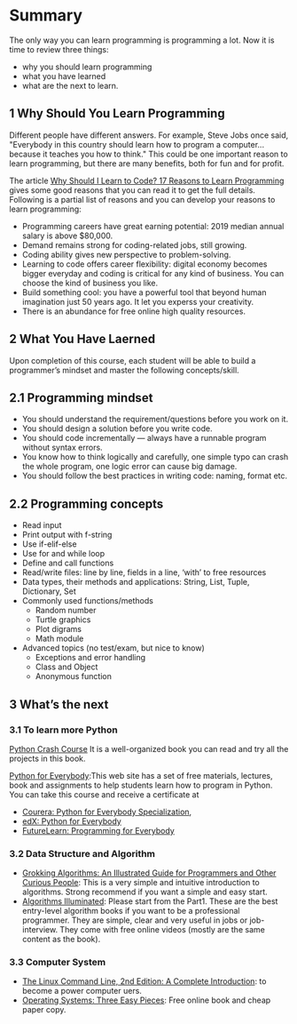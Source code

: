 # Summary

The only way you can learn programming is programming a lot. Now it is time to review three things:

- why you should learn programming
- what you have learned
- what are the next to learn.

## 1 Why Should You Learn Programming

Different people have different answers. For example, Steve Jobs once said, "Everybody in this country should learn how to program a computer... because it teaches you how to think." This could be one important reason to learn programming, but there are many benefits, both for fun and for profit.

The article [Why Should I Learn to Code? 17 Reasons to Learn Programming](https://codersbible.com/why-should-i-learn-to-code-17-reasons-to-learn-programming//) gives some good reasons that you can read it to get the full details. Following is a partial list of reasons and you can develop your reasons to learn programming:

- Programming careers have great earning potential: 2019 median annual salary is above $80,000.
- Demand remains strong for coding-related jobs, still growing.
- Coding ability gives new perspective to problem-solving.
- Learning to code offers career flexibility: digital economy becomes bigger everyday and coding is critical for any kind of business. You can choose the kind of business you like.
- Build something cool: you have a powerful tool that beyond human imagination just 50 years ago. It let you experss your creativity.
- There is an abundance for free online high quality resources.

## 2 What You Have Laerned

Upon completion of this course, each student will be able to build a programmer’s mindset and master the following concepts/skill.

## 2.1 Programming mindset

- You should understand the requirement/questions before you work on it.
- You should design a solution before you write code.
- You should code incrementally — always have a runnable program without syntax errors.
- You know how to think logically and carefully, one simple typo can crash the whole program, one logic error can cause big damage.
- You should follow the best practices in writing code: naming, format etc.

## 2.2 Programming concepts

- Read input
- Print output with f-string
- Use if-elif-else
- Use for and while loop
- Define and call functions
- Read/write files: line by line, fields in a line, ‘with’ to free resources
- Data types, their methods and applications: String, List, Tuple, Dictionary, Set
- Commonly used functions/methods
  - Random number
  - Turtle graphics
  - Plot digrams
  - Math module
- Advanced topics (no test/exam, but nice to know)
  - Exceptions and error handling
  - Class and Object
  - Anonymous function

## 3 What’s the next

### 3.1 To learn more Python

[Python Crash Course](https://nostarch.com/pythoncrashcourse2e) It is a well-organized book you can read and try all the projects in this book.

[Python for Everybody](https://www.py4e.com/):This web site has a set of free materials, lectures, book and assignments to help students learn how to program in Python. You can take this course and receive a certificate at

- [Courera: Python for Everybody Specialization](https://www.coursera.org/specializations/python),
- [edX: Python for Everybody](https://www.edx.org/bio/charles-severance)
- [FutureLearn: Programming for Everybody](https://www.futurelearn.com/courses/programming-for-everybody-python)

### 3.2 Data Structure and Algorithm

- [Grokking Algorithms: An Illustrated Guide for Programmers and Other Curious People](https://www.amazon.com/Grokking-Algorithms-illustrated-programmers-curious/dp/1617292230): This is a very simple and intuitive introduction to algorithms. Strong recommend if you want a simple and easy start.
- [Algorithms Illuminated](http://www.algorithmsilluminated.org/):
  Please start from the Part1. These are the best entry-level algorithm books if you want to be a professional programmer. They are simple, clear and very useful in jobs or job-interview.
  They come with free online videos (mostly are the same content as the book).

### 3.3 Computer System

- [The Linux Command Line, 2nd Edition: A Complete Introduction](https://www.amazon.com/Linux-Command-Line-2nd-Introduction/dp/1593279523): to become a power computer uers.
- [Operating Systems: Three Easy Pieces](https://pages.cs.wisc.edu/~remzi/OSTEP/): Free online book and cheap paper copy.
